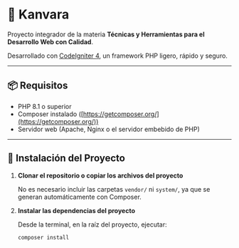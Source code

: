 # 🚀 Kanvara

Proyecto integrador de la materia **Técnicas y Herramientas para el Desarrollo Web con Calidad**.

Desarrollado con [CodeIgniter 4](https://codeigniter.com/), un framework PHP ligero, rápido y seguro.

---

## 📦 Requisitos

- PHP 8.1 o superior
- Composer instalado ([https://getcomposer.org/](https://getcomposer.org/))
- Servidor web (Apache, Nginx o el servidor embebido de PHP)

---

## 🔧 Instalación del Proyecto

1. **Clonar el repositorio o copiar los archivos del proyecto**

   No es necesario incluir las carpetas `vendor/` ni `system/`, ya que se generan automáticamente con Composer.

2. **Instalar las dependencias del proyecto**

   Desde la terminal, en la raíz del proyecto, ejecutar:

   ```bash
   composer install
